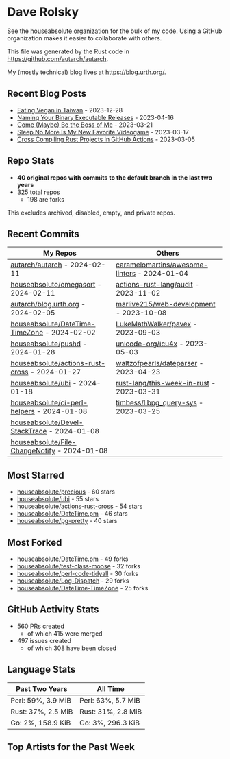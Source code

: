
# Dave Rolsky

See the [houseabsolute organization](https://github.com/houseabsolute) for the
bulk of my code. Using a GitHub organization makes it easier to collaborate
with others.

This file was generated by the Rust code in
https://github.com/autarch/autarch.

My (mostly technical) blog lives at https://blog.urth.org/.

## Recent Blog Posts

- [Eating Vegan in Taiwan](https://blog.urth.org/2023/12/28/eating-vegan-in-taiwan/) - 2023-12-28
- [Naming Your Binary Executable Releases](https://blog.urth.org/2023/04/16/naming-your-binary-executable-releases/) - 2023-04-16
- [Come (Maybe) Be the Boss of Me](https://blog.urth.org/2023/03/21/come-maybe-be-the-boss-of-me/) - 2023-03-21
- [Sleep No More Is My New Favorite Videogame](https://blog.urth.org/2023/03/17/sleep-no-more-is-my-new-favorite-videogame/) - 2023-03-17
- [Cross Compiling Rust Projects in GitHub Actions](https://blog.urth.org/2023/03/05/cross-compiling-rust-projects-in-github-actions/) - 2023-03-05


## Repo Stats
- **40 original repos with commits to the default branch in the last two years**
- 325 total repos
  - 198 are forks

This excludes archived, disabled, empty, and private repos.

## Recent Commits
| My Repos | Others |
|----------|--------|
| [autarch/autarch](https://github.com/autarch/autarch) - 2024-02-11              | [caramelomartins/awesome-linters](https://github.com/caramelomartins/awesome-linters) - 2024-01-04                |
| [houseabsolute/omegasort](https://github.com/houseabsolute/omegasort) - 2024-02-11              | [actions-rust-lang/audit](https://github.com/actions-rust-lang/audit) - 2023-11-02                |
| [autarch/blog.urth.org](https://github.com/autarch/blog.urth.org) - 2024-02-05              | [marlive215/web-development](https://github.com/marlive215/web-development) - 2023-10-08                |
| [houseabsolute/DateTime-TimeZone](https://github.com/houseabsolute/DateTime-TimeZone) - 2024-02-02              | [LukeMathWalker/pavex](https://github.com/LukeMathWalker/pavex) - 2023-09-03                |
| [houseabsolute/pushd](https://github.com/houseabsolute/pushd) - 2024-01-28              | [unicode-org/icu4x](https://github.com/unicode-org/icu4x) - 2023-05-03                |
| [houseabsolute/actions-rust-cross](https://github.com/houseabsolute/actions-rust-cross) - 2024-01-27              | [waltzofpearls/dateparser](https://github.com/waltzofpearls/dateparser) - 2023-04-23                |
| [houseabsolute/ubi](https://github.com/houseabsolute/ubi) - 2024-01-18              | [rust-lang/this-week-in-rust](https://github.com/rust-lang/this-week-in-rust) - 2023-03-31                |
| [houseabsolute/ci-perl-helpers](https://github.com/houseabsolute/ci-perl-helpers) - 2024-01-08              | [timbess/libpg_query-sys](https://github.com/timbess/libpg_query-sys) - 2023-03-25                |
| [houseabsolute/Devel-StackTrace](https://github.com/houseabsolute/Devel-StackTrace) - 2024-01-08              |                 |
| [houseabsolute/File-ChangeNotify](https://github.com/houseabsolute/File-ChangeNotify) - 2024-01-08              |                 |


## Most Starred
- [houseabsolute/precious](https://github.com/houseabsolute/precious) - 60 stars
- [houseabsolute/ubi](https://github.com/houseabsolute/ubi) - 55 stars
- [houseabsolute/actions-rust-cross](https://github.com/houseabsolute/actions-rust-cross) - 54 stars
- [houseabsolute/DateTime.pm](https://github.com/houseabsolute/DateTime.pm) - 46 stars
- [houseabsolute/pg-pretty](https://github.com/houseabsolute/pg-pretty) - 40 stars


## Most Forked
- [houseabsolute/DateTime.pm](https://github.com/houseabsolute/DateTime.pm) - 49 forks
- [houseabsolute/test-class-moose](https://github.com/houseabsolute/test-class-moose) - 32 forks
- [houseabsolute/perl-code-tidyall](https://github.com/houseabsolute/perl-code-tidyall) - 30 forks
- [houseabsolute/Log-Dispatch](https://github.com/houseabsolute/Log-Dispatch) - 29 forks
- [houseabsolute/DateTime-TimeZone](https://github.com/houseabsolute/DateTime-TimeZone) - 25 forks


## GitHub Activity Stats
- 560 PRs created
  - of which 415 were merged
- 497 issues created
  - of which 308 have been closed

## Language Stats
| Past Two Years        | All Time                |
|-----------------------|-------------------------|
| Perl: 59%, 3.9 MiB              | Perl: 63%, 5.7 MiB                |
| Rust: 37%, 2.5 MiB              | Rust: 31%, 2.8 MiB                |
| Go: 2%, 158.9 KiB              | Go: 3%, 296.3 KiB                |


## Top Artists for the Past Week

